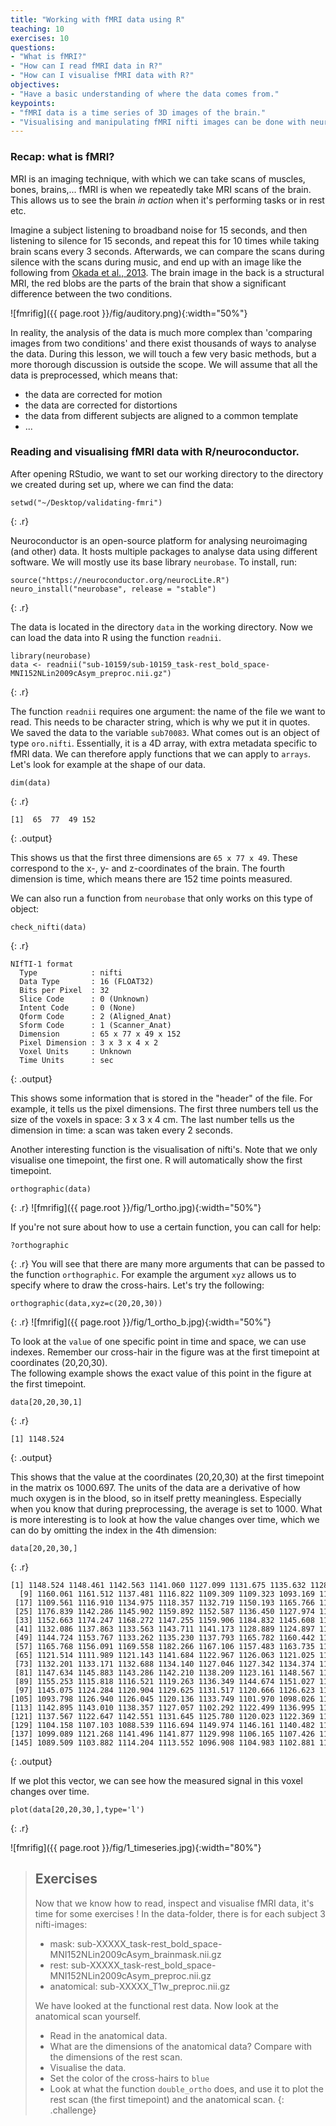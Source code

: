 ```yaml
---
title: "Working with fMRI data using R"
teaching: 10
exercises: 10
questions:
- "What is fMRI?"
- "How can I read fMRI data in R?"
- "How can I visualise fMRI data with R?"
objectives:
- "Have a basic understanding of where the data comes from."
keypoints:
- "fMRI data is a time series of 3D images of the brain."
- "Visualising and manipulating fMRI nifti images can be done with neurobase."
---
```



### Recap: what is fMRI?

MRI is an imaging technique, with which we can take scans of muscles, bones, brains,... fMRI is when we repeatedly take MRI scans of the brain.  This allows us to see the brain _in action_ when it's performing tasks or in rest etc.

Imagine a subject listening to broadband noise for 15 seconds, and then listening to silence for 15 seconds, and repeat this for 10 times while taking brain scans every 3 seconds.  Afterwards, we can compare the scans during silence with the scans during music, and end up with an image like the following from [Okada et al., 2013](http://journals.plos.org/plosone/article?id=10.1371/journal.pone.0068959).  The brain image in the back is a structural MRI, the red blobs are the parts of the brain that show a significant difference between the two conditions.

![fmrifig]({{ page.root }}/fig/auditory.png){:width="50%"}

In reality, the analysis of the data is much more complex than 'comparing images from two conditions' and there exist thousands of ways to analyse the data.  During this lesson, we will touch a few very basic methods, but a more thorough discussion is outside the scope.  We will assume that all the data is preprocessed, which means that:
- the data are corrected for motion
- the data are corrected for distortions
- the data from different subjects are aligned to a common template
- ...

### Reading and visualising fMRI data with R/neuroconductor.

After opening RStudio, we want to set our working directory to the directory we created during set up, where we can find the data:

~~~
setwd("~/Desktop/validating-fmri")
~~~
{: .r}

Neuroconductor is an open-source platform for analysing neuroimaging (and other) data.  It hosts multiple packages to analyse data using different software.  We will mostly use its  base library `neurobase`. To install, run:

~~~
source("https://neuroconductor.org/neurocLite.R")
neuro_install("neurobase", release = "stable")
~~~
{: .r}

The data is located in the directory `data` in the working directory.  Now we can load the data into R using the function `readnii`.

~~~
library(neurobase)
data <- readnii("sub-10159/sub-10159_task-rest_bold_space-MNI152NLin2009cAsym_preproc.nii.gz")
~~~
{: .r}

The function `readnii` requires one argument: the name of the file we want to read.  This needs to be character string, which is why we put it in quotes.  We saved the data to the variable `sub70083`.  What comes out is an object of type `oro.nifti`.  Essentially, it is a 4D array, with extra metadata specific to fMRI data.  We can therefore apply functions that we can apply to `arrays`.  Let's look for example at the shape of our data.

~~~
dim(data)
~~~
{: .r}
~~~
[1]  65  77  49 152
~~~
{: .output}

This shows us that the first three dimensions are `65 x 77 x 49`.  These correspond to the x-, y- and z-coordinates of the brain.  The fourth dimension is time, which means there are 152 time points measured.

We can also run a function from `neurobase` that only works on this type of object:

~~~
check_nifti(data)
~~~
{: .r}
~~~
NIfTI-1 format
  Type            : nifti
  Data Type       : 16 (FLOAT32)
  Bits per Pixel  : 32
  Slice Code      : 0 (Unknown)
  Intent Code     : 0 (None)
  Qform Code      : 2 (Aligned_Anat)
  Sform Code      : 1 (Scanner_Anat)
  Dimension       : 65 x 77 x 49 x 152
  Pixel Dimension : 3 x 3 x 4 x 2
  Voxel Units     : Unknown
  Time Units      : sec
~~~
{: .output}

This shows some information that is stored in the "header" of the file.  For example, it tells us the pixel dimensions.  The first three numbers tell us the size of the voxels in space: 3 x 3 x 4 cm.  The last number tells us the dimension in time: a scan was taken every 2 seconds.

Another interesting function is the visualisation of nifti's.  Note that we only visualise one timepoint, the first one.  R will automatically show the first timepoint.

~~~
orthographic(data)
~~~
{: .r}
![fmrifig]({{ page.root }}/fig/1_ortho.jpg){:width="50%"}


If you're not sure about how to use a certain function, you can call for help:
~~~
?orthographic
~~~
{: .r}
You will see that there are many more arguments that can be passed to the function `orthographic`.  For example the argument `xyz` allows us to specify where to draw the cross-hairs.  Let's try the following:

~~~
orthographic(data,xyz=c(20,20,30))
~~~
{: .r}
![fmrifig]({{ page.root }}/fig/1_ortho_b.jpg){:width="50%"}


To look at the `value` of one specific point in time and space, we can use indexes.  Remember our cross-hair in the figure was at the first timepoint at coordinates (20,20,30).  
The following example shows the exact value of this point in the figure at the first timepoint.

~~~
data[20,20,30,1]
~~~
{: .r}
~~~
[1] 1148.524
~~~
{: .output}

This shows that the value at the coordinates (20,20,30) at the first timepoint in the matrix os 1000.697.  The units of the data are a derivative of how much oxygen is in the blood, so in itself pretty meaningless.  Especially when you know that during preprocessing, the average is set to 1000.  What is more interesting is to look at how the value changes over time, which we can do by omitting the index in the 4th dimension:

~~~
data[20,20,30,]
~~~
{: .r}
~~~
[1] 1148.524 1148.461 1142.563 1141.060 1127.099 1131.675 1135.632 1128.941
  [9] 1160.061 1161.512 1137.481 1116.822 1109.309 1109.323 1093.169 1110.955
 [17] 1109.561 1116.910 1134.975 1118.357 1132.719 1150.193 1165.766 1173.594
 [25] 1176.839 1142.286 1145.902 1159.892 1152.587 1136.450 1127.974 1148.936
 [33] 1152.663 1174.247 1168.272 1147.255 1159.906 1184.832 1145.608 1141.148
 [41] 1132.086 1137.863 1133.563 1143.711 1141.173 1128.889 1124.897 1132.619
 [49] 1144.724 1153.767 1133.262 1135.230 1137.793 1165.782 1160.442 1159.418
 [57] 1165.768 1156.091 1169.558 1182.266 1167.106 1157.483 1163.735 1131.992
 [65] 1121.514 1111.989 1121.143 1141.684 1122.967 1126.063 1121.025 1138.645
 [73] 1132.201 1133.171 1132.688 1134.140 1127.046 1127.342 1134.374 1148.151
 [81] 1147.634 1145.883 1143.286 1142.210 1138.209 1123.161 1148.567 1149.430
 [89] 1155.253 1115.818 1116.521 1119.263 1136.349 1144.674 1151.027 1158.472
 [97] 1145.075 1124.284 1120.904 1129.625 1131.517 1120.666 1126.623 1109.636
[105] 1093.798 1126.940 1126.045 1120.136 1133.749 1101.970 1098.026 1116.716
[113] 1142.895 1143.010 1138.357 1127.057 1102.292 1122.499 1136.995 1126.363
[121] 1137.567 1122.647 1142.551 1131.645 1125.780 1120.023 1122.369 1132.125
[129] 1104.158 1107.103 1088.539 1116.694 1149.974 1146.161 1140.482 1114.848
[137] 1099.089 1121.268 1141.496 1141.877 1129.998 1106.165 1107.426 1105.125
[145] 1089.509 1103.882 1114.204 1113.552 1096.908 1104.983 1102.881 1121.604
~~~
{: .output}

If we plot this vector, we can see how the measured signal in this voxel changes over time.

~~~
plot(data[20,20,30,],type='l')
~~~
{: .r}

![fmrifig]({{ page.root }}/fig/1_timeseries.jpg){:width="80%"}

> ## Exercises
> Now that we know how to read, inspect and visualise fMRI data, it's time for some exercises !
> In the data-folder, there is for each subject 3 nifti-images:
> - mask: sub-XXXXX_task-rest_bold_space-MNI152NLin2009cAsym_brainmask.nii.gz
> - rest: sub-XXXXX_task-rest_bold_space-MNI152NLin2009cAsym_preproc.nii.gz
> - anatomical: sub-XXXXX_T1w_preproc.nii.gz
>
> We have looked at the functional rest data.  Now look at the anatomical scan yourself.
> - Read in the anatomical data.
> - What are the dimensions of the anatomical data?  Compare with the dimensions of the rest scan.
> - Visualise the data.
> - Set the color of the cross-hairs to `blue`
> - Look at what the function `double_ortho` does, and use it to plot the rest scan (the first timepoint) and the anatomical scan.
{: .challenge}

